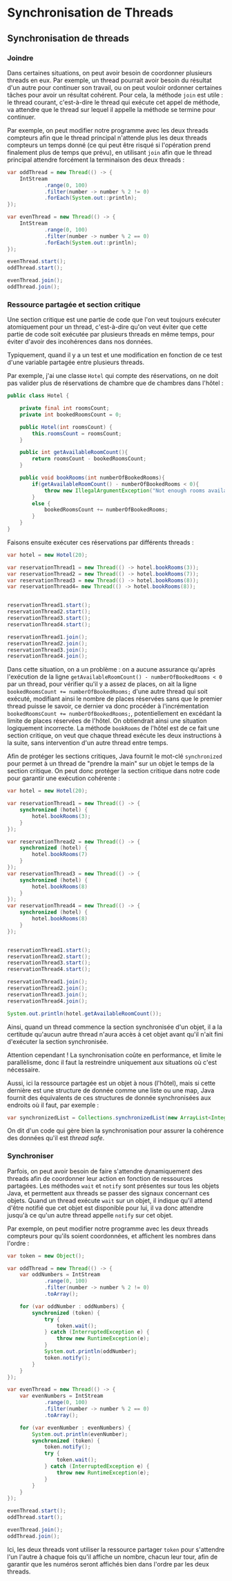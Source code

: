 # Synchronisation de Threads

## Synchronisation de threads

### Joindre

Dans certaines situations, on peut avoir besoin de coordonner plusieurs threads en eux. Par exemple, un thread pourrait avoir besoin du résultat d'un autre pour continuer son travail, ou on peut vouloir ordonner certaines tâches pour avoir un résultat cohérent. Pour cela, la méthode `join` est utile : le thread courant, c'est-à-dire le thread qui exécute cet appel de méthode, va attendre que le thread sur lequel il appelle la méthode se termine pour continuer.


Par exemple, on peut modifier notre programme avec les deux threads compteurs afin que le thread principal n'attende plus les deux threads compteurs un temps donné (ce qui peut être risqué si l'opération prend finalement plus de temps que prévu), en utilisant `join` afin que le thread principal attendre forcément la terminaison des deux threads :

```Java
var oddThread = new Thread(() -> {
    IntStream
            .range(0, 100)
            .filter(number -> number % 2 != 0)
            .forEach(System.out::println);
});

var evenThread = new Thread(() -> {
    IntStream
            .range(0, 100)
            .filter(number -> number % 2 == 0)
            .forEach(System.out::println);
});

evenThread.start();
oddThread.start();

evenThread.join();
oddThread.join();
```

### Ressource partagée et section critique

Une section critique est une partie de code que l'on veut toujours exécuter atomiquement pour un thread, c'est-à-dire qu'on veut éviter que cette partie de code soit exécutée par plusieurs threads en même temps, pour éviter d'avoir des incohérences dans nos données.

Typiquement, quand il y a un test et une modification en fonction de ce test d'une variable partagée entre plusieurs threads.

Par exemple, j'ai une classe `Hotel` qui compte des réservations, on ne doit pas valider plus de réservations de chambre que de chambres dans l'hôtel :

```Java
public class Hotel {

    private final int roomsCount;
    private int bookedRoomsCount = 0;

    public Hotel(int roomsCount) {
        this.roomsCount = roomsCount;
    }

    public int getAvailableRoomCount(){
        return roomsCount - bookedRoomsCount;
    }

    public void bookRooms(int numberOfBookedRooms){
        if(getAvailableRoomCount() - numberOfBookedRooms < 0){
            throw new IllegalArgumentException("Not enough rooms available");
        }
        else {
            bookedRoomsCount += numberOfBookedRooms;
        }
    }
}
```

Faisons ensuite exécuter ces réservations par différents threads :

```Java
var hotel = new Hotel(20);

var reservationThread1 = new Thread(() -> hotel.bookRooms(3));
var reservationThread2 = new Thread(() -> hotel.bookRooms(7));
var reservationThread3 = new Thread(() -> hotel.bookRooms(8));
var reservationThread4= new Thread(() -> hotel.bookRooms(8));


reservationThread1.start();
reservationThread2.start();
reservationThread3.start();
reservationThread4.start();

reservationThread1.join();
reservationThread2.join();
reservationThread3.join();
reservationThread4.join();
```

Dans cette situation, on a un problème : on a aucune assurance qu'après l'exécution de la ligne `getAvailableRoomCount() - numberOfBookedRooms < 0` par un thread, pour vérifier qu'il y a assez de places, on ait la ligne `bookedRoomsCount += numberOfBookedRooms;` d'une autre thread qui soit exécuté, modifiant ainsi le nombre de places réservées sans que le premier thread puisse le savoir, ce dernier va donc procéder à l'incrémentation `bookedRoomsCount += numberOfBookedRooms;`, potentiellement en excédant la limite de places réservées de l'hôtel. On obtiendrait ainsi une situation logiquement incorrecte. La méthode `bookRooms` de l'hôtel est de ce fait une section critique, on veut que chaque thread exécute les deux instructions à la suite, sans intervention d'un autre thread entre temps.

Afin de protéger les sections critiques, Java fournit le mot-clé `synchronized` pour permet à un thread de "prendre la main" sur un objet le temps de la section critique. On peut donc protéger la section critique dans notre code pour garantir une exécution cohérente :

```Java
var hotel = new Hotel(20);

var reservationThread1 = new Thread(() -> {
    synchronized (hotel) {
        hotel.bookRooms(3);
    }
});

var reservationThread2 = new Thread(() -> {
    synchronized (hotel) {
        hotel.bookRooms(7)
    }
});
var reservationThread3 = new Thread(() -> {
    synchronized (hotel) {
        hotel.bookRooms(8)
    }
});
var reservationThread4 = new Thread(() -> {
    synchronized (hotel) {
        hotel.bookRooms(8)
    }
});


reservationThread1.start();
reservationThread2.start();
reservationThread3.start();
reservationThread4.start();

reservationThread1.join();
reservationThread2.join();
reservationThread3.join();
reservationThread4.join();

System.out.println(hotel.getAvailableRoomCount());
```

Ainsi, quand un thread commence la section synchronisée d'un objet, il a la certitude qu'aucun autre thread n'aura accès à cet objet avant qu'il n'ait fini d'exécuter la section synchronisée.

Attention cependant ! La synchronisation coûte en performance, et limite le parallèlisme, donc il faut la restreindre uniquement aux situations où c'est nécessaire.

Aussi, ici la ressource partagée est un objet à nous (l'hôtel), mais si cette dernière est une structure de donnée comme une liste ou une map, Java fournit des équivalents de ces structures de donnée synchronisées aux endroits où il faut, par exemple :

```Java
var synchronizedList = Collections.synchronizedList(new ArrayList<Integer>());
```

On dit d'un code qui gère bien la synchronisation pour assurer la cohérence des données qu'il est *thread safe*.

### Synchroniser

Parfois, on peut avoir besoin de faire s'attendre dynamiquement des threads afin de coordonner leur action en fonction de ressources partagées. Les méthodes `wait` et `notify` sont présentes sur tous les objets Java, et permettent aux threads se passer des signaux concernant ces objets. Quand un thread exécute `wait` sur un objet, il indique qu'il attend d'être notifié que cet objet est disponible pour lui, il va donc attendre jusqu'à ce qu'un autre thread appelle `notify` sur cet objet.

Par exemple, on peut modifier notre programme avec les deux threads compteurs pour qu'ils soient coordonnées, et affichent les nombres dans l'ordre :

```Java
var token = new Object();

var oddThread = new Thread(() -> {
    var oddNumbers = IntStream
            .range(0, 100)
            .filter(number -> number % 2 != 0)
            .toArray();

    for (var oddNumber : oddNumbers) {
        synchronized (token) {
            try {
                token.wait();
            } catch (InterruptedException e) {
                throw new RuntimeException(e);
            }
            System.out.println(oddNumber);
            token.notify();
        }
    }
});

var evenThread = new Thread(() -> {
    var evenNumbers = IntStream
            .range(0, 100)
            .filter(number -> number % 2 == 0)
            .toArray();

    for (var evenNumber : evenNumbers) {
        System.out.println(evenNumber);
        synchronized (token) {
            token.notify();
            try {
                token.wait();
            } catch (InterruptedException e) {
                throw new RuntimeException(e);
            }
        }
    }
});

evenThread.start();
oddThread.start();

evenThread.join();
oddThread.join();
```

Ici, les deux threads vont utiliser la ressource partager `token` pour s'attendre l'un l'autre à chaque fois qu'il affiche un nombre, chacun leur tour, afin de garantir que les numéros seront affichés bien dans l'ordre par les deux threads.
